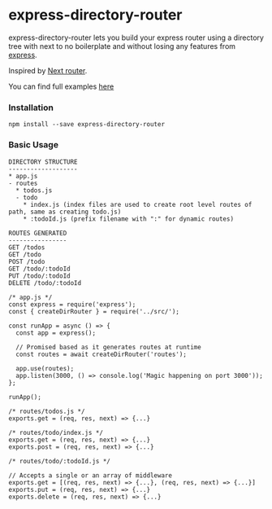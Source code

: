 # express-directory-router

express-directory-router lets you build your express router using a directory tree with next to no boilerplate and without losing any features from [express](https://github.com/expressjs/express).

Inspired by [Next router](https://github.com/vercel/next.js).

You can find full examples [here](examples)

### Installation

`npm install --save express-directory-router`

### Basic Usage

```
DIRECTORY STRUCTURE
-------------------
* app.js
- routes
  * todos.js
  - todo
    * index.js (index files are used to create root level routes of path, same as creating todo.js)
    * :todoId.js (prefix filename with ":" for dynamic routes)

ROUTES GENERATED
----------------
GET /todos
GET /todo
POST /todo
GET /todo/:todoId
PUT /todo/:todoId
DELETE /todo/:todoId
```

```node
/* app.js */
const express = require('express');
const { createDirRouter } = require('../src/');

const runApp = async () => {
  const app = express();

  // Promised based as it generates routes at runtime
  const routes = await createDirRouter('routes');

  app.use(routes);
  app.listen(3000, () => console.log('Magic happening on port 3000'));
};

runApp();
```

```node
/* routes/todos.js */
exports.get = (req, res, next) => {...}
```

```node
/* routes/todo/index.js */
exports.get = (req, res, next) => {...}
exports.post = (req, res, next) => {...}
```

```node
/* routes/todo/:todoId.js */

// Accepts a single or an array of middleware
exports.get = [(req, res, next) => {...}, (req, res, next) => {...}]
exports.put = (req, res, next) => {...}
exports.delete = (req, res, next) => {...}
```

